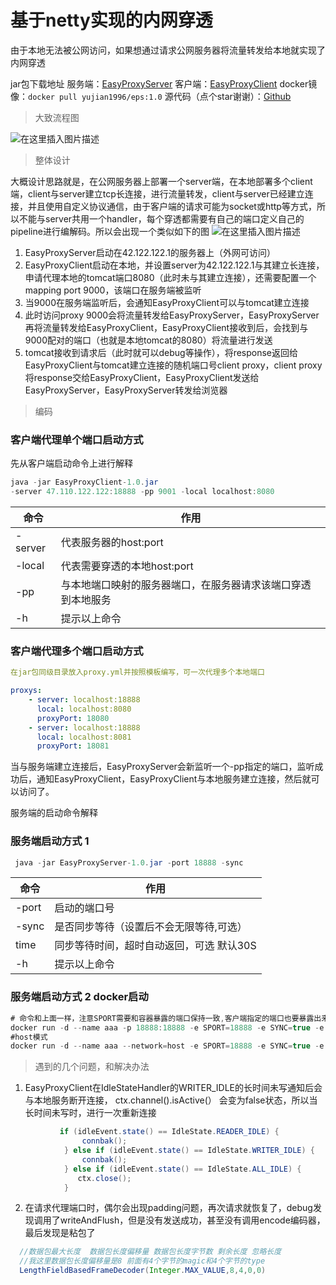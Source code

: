 # 基于netty实现的内网穿透
由于本地无法被公网访问，如果想通过请求公网服务器将流量转发给本地就实现了内网穿透

jar包下载地址
服务端：[EasyProxyServer](https://github.com/NoBugBoy/EasyProxy/releases/download/1.0/EasyProxyServer-1.0.jar)
客户端：[EasyProxyClient](https://github.com/NoBugBoy/EasyProxy/releases/download/1.0/EasyProxyClient-1.0.jar)
docker镜像：```docker pull yujian1996/eps:1.0```
源代码（点个star谢谢）：[Github](https://github.com/NoBugBoy/EasyProxy/tree/main)
> 大致流程图

![在这里插入图片描述](https://img-blog.csdnimg.cn/20210203160536292.png?x-oss-process=image/watermark,type_ZmFuZ3poZW5naGVpdGk,shadow_10,text_aHR0cHM6Ly9ibG9nLmNzZG4ubmV0L0RheV9EYXlfTm9fQnVn,size_16,color_FFFFFF,t_70)

> 整体设计

大概设计思路就是，在公网服务器上部署一个server端，在本地部署多个client端，client与server建立tcp长连接，进行流量转发，client与server已经建立连接，并且使用自定义协议通信，由于客户端的请求可能为socket或http等方式，所以不能与server共用一个handler，每个穿透都需要有自己的端口定义自己的pipeline进行编解码。所以会出现一个类似如下的图
![在这里插入图片描述](https://img-blog.csdnimg.cn/20210203162127471.png?x-oss-process=image/watermark,type_ZmFuZ3poZW5naGVpdGk,shadow_10,text_aHR0cHM6Ly9ibG9nLmNzZG4ubmV0L0RheV9EYXlfTm9fQnVn,size_16,color_FFFFFF,t_70)

 1. EasyProxyServer启动在42.122.122.1的服务器上（外网可访问）
 2. EasyProxyClient启动在本地，并设置server为42.122.122.1与其建立长连接，申请代理本地的tomcat端口8080（此时未与其建立连接），还需要配置一个mapping port 9000，该端口在服务端被监听
 3. 当9000在服务端监听后，会通知EasyProxyClient可以与tomcat建立连接
 4. 此时访问proxy 9000会将流量转发给EasyProxyServer，EasyProxyServer再将流量转发给EasyProxyClient，EasyProxyClient接收到后，会找到与9000配对的端口（也就是本地tomcat的8080）将流量进行发送
 5. tomcat接收到请求后（此时就可以debug等操作），将response返回给EasyProxyClient与tomcat建立连接的随机端口号client proxy，client proxy将response交给EasyProxyClient，EasyProxyClient发送给EasyProxyServer，EasyProxyServer转发给浏览器

> 编码

### 客户端代理单个端口启动方式
先从客户端启动命令上进行解释
```java
java -jar EasyProxyClient-1.0.jar 
-server 47.110.122.122:18888 -pp 9001 -local localhost:8080
```
| 命令 | 作用 |
|--|--|
| -server | 代表服务器的host:port |
| -local | 代表需要穿透的本地host:port |
| -pp | 与本地端口映射的服务器端口，在服务器请求该端口穿透到本地服务 |
| -h | 提示以上命令 |
### 客户端代理多个端口启动方式
```yml
在jar包同级目录放入proxy.yml并按照模板编写，可一次代理多个本地端口

proxys:
    - server: localhost:18888
      local: localhost:8080
      proxyPort: 18080
    - server: localhost:18888
      local: localhost:8081
      proxyPort: 18081


```


当与服务端建立连接后，EasyProxyServer会新监听一个-pp指定的端口，监听成功后，通知EasyProxyClient，EasyProxyClient与本地服务建立连接，然后就可以访问了。

服务端的启动命令解释
### 服务端启动方式 1
```java
 java -jar EasyProxyServer-1.0.jar -port 18888 -sync
```
| 命令 | 作用 |
|--|--|
| -port | 启动的端口号 |
| -sync | 是否同步等待（设置后不会无限等待,可选） |
| time | 同步等待时间，超时自动返回，可选 默认30S |
| -h | 提示以上命令 |

### 服务端启动方式 2 docker启动
```java
# 命令和上面一样，注意SPORT需要和容器暴露的端口保持一致,客户端指定的端口也要暴露出来，或者使用host模式
docker run -d --name aaa -p 18888:18888 -e SPORT=18888 -e SYNC=true -e -TIME=30 yujian1996/eps:1.0
#host模式
docker run -d --name aaa --network=host -e SPORT=18888 -e SYNC=true -e -TIME=30 yujian1996/eps:1.0
```

> 遇到的几个问题，和解决办法

 
1. EasyProxyClient在IdleStateHandler的WRITER_IDLE的长时间未写通知后会与本地服务断开连接，    ctx.channel().isActive(） 会变为false状态，所以当长时间未写时，进行一次重新连接
```java
           if (idleEvent.state() == IdleState.READER_IDLE) {
                connbak();
            } else if (idleEvent.state() == IdleState.WRITER_IDLE) {
                connbak();
            } else if (idleEvent.state() == IdleState.ALL_IDLE) {
               ctx.close();
            }
```
2. 在请求代理端口时，偶尔会出现padding问题，再次请求就恢复了，debug发现调用了writeAndFlush，但是没有发送成功，甚至没有调用encode编码器，最后发现是粘包了
```java
  //数据包最大长度  数据包长度偏移量 数据包长度字节数 剩余长度 忽略长度
  //我这里数据包长度偏移量是8 前面有4个字节的magic和4个字节的type
  LengthFieldBasedFrameDecoder(Integer.MAX_VALUE,8,4,0,0)
```
